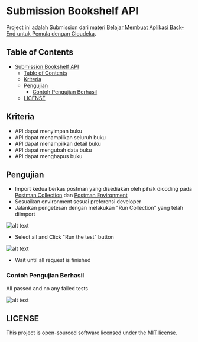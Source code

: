 # Submission Bookshelf API

Project ini adalah Submission dari materi [Belajar Membuat Aplikasi Back-End untuk Pemula dengan Cloudeka](https://www.dicoding.com/academies/510).

## Table of Contents

- [Submission Bookshelf API](#submission-bookshelf-api)
  - [Table of Contents](#table-of-contents)
  - [Kriteria](#kriteria)
  - [Pengujian](#pengujian)
    - [Contoh Pengujian Berhasil](#contoh-pengujian-berhasil)
  - [LICENSE](#license)

## Kriteria

- API dapat menyimpan buku
- API dapat menampilkan seluruh buku
- API dapat menampilkan detail buku
- API dapat mengubah data buku
- API dapat menghapus buku

## Pengujian

- Import kedua berkas postman yang disediakan oleh pihak dicoding pada [Postman Collection](https://raw.githubusercontent.com/bungambohlah/dicoding-bookshelf-api/master/postman/Bookshelf%20API%20Test.postman_collection.json) dan [Postman Environment](https://raw.githubusercontent.com/bungambohlah/dicoding-bookshelf-api/master/postman/Bookshelf%20API%20Test.postman_environment.json)
- Sesuaikan environment sesuai preferensi developer
- Jalankan pengetesan dengan melakukan "Run Collection" yang telah diimport

![alt text]("https://raw.githubusercontent.com/bungambohlah/dicoding-bookshelf-api/master/screenshots/run_collection.png")

- Select all and Click "Run the test" button

![alt text]("https://raw.githubusercontent.com/bungambohlah/dicoding-bookshelf-api/master/screenshots/run_test.png")

- Wait until all request is finished

### Contoh Pengujian Berhasil

All passed and no any failed tests

![alt text]("https://raw.githubusercontent.com/bungambohlah/dicoding-bookshelf-api/master/screenshots/success_test.png")

## LICENSE

This project is open-sourced software licensed under the [MIT license](https://opensource.org/licenses/MIT).
